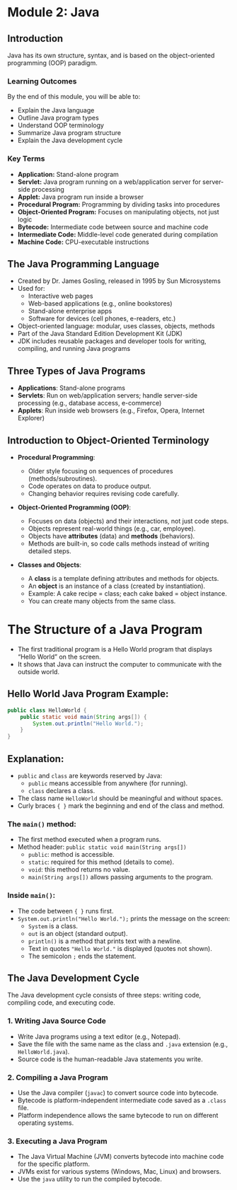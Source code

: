 # Module 2: Java

## Introduction

Java has its own structure, syntax, and is based on the object-oriented programming (OOP) paradigm.

### Learning Outcomes  
By the end of this module, you will be able to:  
- Explain the Java language  
- Outline Java program types  
- Understand OOP terminology  
- Summarize Java program structure  
- Explain the Java development cycle  

### Key Terms  
- **Application:** Stand-alone program  
- **Servlet:** Java program running on a web/application server for server-side processing  
- **Applet:** Java program run inside a browser  
- **Procedural Program:** Programming by dividing tasks into procedures  
- **Object-Oriented Program:** Focuses on manipulating objects, not just logic  
- **Bytecode:** Intermediate code between source and machine code  
- **Intermediate Code:** Middle-level code generated during compilation  
- **Machine Code:** CPU-executable instructions  

## The Java Programming Language

- Created by Dr. James Gosling, released in 1995 by Sun Microsystems  
- Used for:  
  - Interactive web pages  
  - Web-based applications (e.g., online bookstores)  
  - Stand-alone enterprise apps  
  - Software for devices (cell phones, e-readers, etc.)  
- Object-oriented language: modular, uses classes, objects, methods  
- Part of the Java Standard Edition Development Kit (JDK)  
- JDK includes reusable packages and developer tools for writing, compiling, and running Java programs  

## Three Types of Java Programs

- **Applications**: Stand-alone programs  
- **Servlets**: Run on web/application servers; handle server-side processing (e.g., database access, e-commerce)  
- **Applets**: Run inside web browsers (e.g., Firefox, Opera, Internet Explorer)  

## Introduction to Object-Oriented Terminology

- **Procedural Programming**:  
  - Older style focusing on sequences of procedures (methods/subroutines).  
  - Code operates on data to produce output.  
  - Changing behavior requires revising code carefully.

- **Object-Oriented Programming (OOP)**:  
  - Focuses on data (objects) and their interactions, not just code steps.  
  - Objects represent real-world things (e.g., car, employee).  
  - Objects have **attributes** (data) and **methods** (behaviors).  
  - Methods are built-in, so code calls methods instead of writing detailed steps.

- **Classes and Objects**:  
  - A **class** is a template defining attributes and methods for objects.  
  - An **object** is an instance of a class (created by instantiation).  
  - Example: A cake recipe = class; each cake baked = object instance.  
  - You can create many objects from the same class.

# The Structure of a Java Program

- The first traditional program is a Hello World program that displays “Hello World” on the screen.  
- It shows that Java can instruct the computer to communicate with the outside world.

## Hello World Java Program Example:

```java
public class HelloWorld {
    public static void main(String args[]) {
        System.out.println("Hello World.");
    }
}
```

## Explanation:

- `public` and `class` are keywords reserved by Java:
  - `public` means accessible from anywhere (for running).
  - `class` declares a class.
- The class name `HelloWorld` should be meaningful and without spaces.
- Curly braces `{ }` mark the beginning and end of the class and method.

### The `main()` method:

- The first method executed when a program runs.
- Method header: `public static void main(String args[])`
  - `public`: method is accessible.
  - `static`: required for this method (details to come).
  - `void`: this method returns no value.
  - `main(String args[])` allows passing arguments to the program.

### Inside `main()`:

- The code between `{ }` runs first.
- `System.out.println("Hello World.");` prints the message on the screen:
  - `System` is a class.
  - `out` is an object (standard output).
  - `println()` is a method that prints text with a newline.
  - Text in quotes `"Hello World."` is displayed (quotes not shown).
  - The semicolon `;` ends the statement.

## The Java Development Cycle

The Java development cycle consists of three steps: writing code, compiling code, and executing code.

### 1. Writing Java Source Code
- Write Java programs using a text editor (e.g., Notepad).
- Save the file with the same name as the class and `.java` extension (e.g., `HelloWorld.java`).
- Source code is the human-readable Java statements you write.

### 2. Compiling a Java Program
- Use the Java compiler (`javac`) to convert source code into bytecode.
- Bytecode is platform-independent intermediate code saved as a `.class` file.
- Platform independence allows the same bytecode to run on different operating systems.

### 3. Executing a Java Program
- The Java Virtual Machine (JVM) converts bytecode into machine code for the specific platform.
- JVMs exist for various systems (Windows, Mac, Linux) and browsers.
- Use the `java` utility to run the compiled bytecode.


